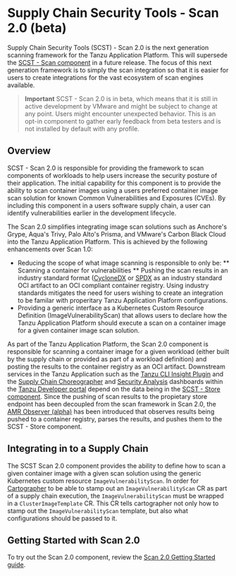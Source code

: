 # Supply Chain Security Tools - Scan 2.0 (beta)

Supply Chain Security Tools (SCST) - Scan 2.0 is the next generation scanning framework for the Tanzu Application Platform.  This will supersede the [SCST - Scan component](overview.hbs.md) in a future release.  The focus of this next generation framework is to simply the scan integration so that it is easier for users to create integrations for the vast ecosystem of scan engines available.  

>**Important** SCST - Scan 2.0 is in beta, which means that it is still in
>active development by VMware and might be subject to change at any point. Users
>might encounter unexpected behavior. This is an opt-in
>component to gather early feedback from beta testers and is not installed by
>default with any profile.

## <a id="overview"></a>Overview

SCST - Scan 2.0 is responsible for providing the framework to scan components of workloads to help users increase the security posture of their application. The initial capability for this component is to provide the ability to scan container images using a users preferred container image scan solution for known Common Vulnerabilities and Exposures (CVEs).  By including this component in a users software supply chain, a user can identify vulnerabilities earlier in the development lifecycle. 
 
The Scan 2.0 simplifies integrating image scan solutions such as Anchore's Grype, Aqua's Trivy, Palo Alto's Prisma, and VMware's Carbon Black Cloud into the Tanzu Application Platform. This is achieved by the following enhancements over Scan 1.0:

* Reducing the scope of what image scanning is responsible to only be:
** Scanning a container for vulnerabilities
** Pushing the scan results in an industry standard format ([CycloneDX](https://cyclonedx.org/) or [SPDX](https://spdx.dev/) as an industry standard OCI artifact to an OCI compliant container registry.  Using industry standards mitigates the need for users wishing to create an integration to be familar with properitary Tanzu Application Platform configurations.
* Providing a generic interface as a Kubernetes Custom Resource Definition (ImageVulnerabilityScan) that allows users to declare how the Tanzu Application Platform should execute a scan on a container image for a given container image scan solution.

As part of the Tanzu Application Platform, the Scan 2.0 component is responsible for scanning a container image for a given workload (either built by the supply chain or provided as part of a workload definition) and posting the results to the container registry as an OCI artifact.  Downstream services in the Tanzu Application such as the [Tanzu CLI Insight Plugin](cli-plugins/insight/cli-overview.hbs.md) and the [Supply Chain Choreographer](../tap-gui/plugins/scc-tap-gui.hbs.md) and [Security Analysis](../tap-gui/plugins/sa-tap-gui.hbs.md) dashboards within the [Tanzu Developer portal](../tap-gui/about.hbs.md) depend on the data being in the [SCST - Store component](../scst-store/overview.hbs.md).  Since the pushing of scan results to the propietary store endpoint has been decoupled from the scan framework in Scan 2.0, the [AMR Observer (alpha)](../scst-store/amr/overview.hbs.md#amr-observer-alpha) has been introduced that observes results being pushed to a container registry, parses the results, and pushes them to the SCST - Store component. 

## <a id="supply-chain-usage"></a>Integrating in to a Supply Chain

The SCST Scan 2.0 component provides the ability to define how to scan a given container image with a given scan solution using the generic Kubernetes custom resource `ImageVulnerabilityScan`.  In order for [Cartographer](../scc/about.hbs.md) to be able to stamp out an `ImageVulnerabilityScan` CR as part of a supply chain execution, the `ImageVulnerabilityScan` must be wrapped in a `ClusterImageTemplate` CR.  This CR tells cartographer not only how to stamp out the `ImageVulnerabilityScan` template, but also what configurations should be passed to it.

## <a id="getting-started"></a>Getting Started with Scan 2.0

To try out the Scan 2.0 component, review the [Scan 2.0 Getting Started guide](getting-started.hbs.md).